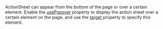 ActionSheet can appear from the bottom of the page or over a certain element. Enable the [usePopover](/Documentation/ApiReference/UI_Components/dxActionSheet/Configuration/#usePopover) property to display the action sheet over a certain element on the page, and use the [target](/Documentation/ApiReference/UI_Components/dxActionSheet/Configuration/#target) property to specify this element.